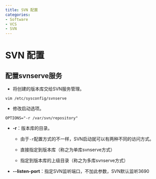 ```yaml
---
title: SVN 配置
categories:
- Software
- VCS
- SVN
---
```

# SVN 配置

## 配置svnserve服务

- 将创建的版本库交给SVN服务管理。

```shell
vim /etc/sysconfig/svnserve
```

- 修改启动选项。

```
OPTIONS="-r /var/svn/repository"
```

- **-r**：版本库的目录。

    - 由于`-r`配置方式的不一样，SVN启动就可以有两种不同的访问方式。

    - 直接指定到版本库（称之为单库svnserve方式）
    - 指定到版本库的上级目录（称之为多库svnserve方式）

- **--listen-port**：指定SVN监听端口，不加此参数，SVN默认监听3690